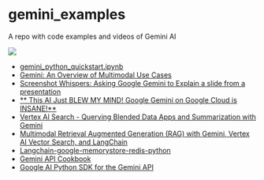 # gemini_examples
A repo with code examples and videos of Gemini AI

<IMG SRC="https://aiforsocialgood.ca/wp-content/uploads/google-gemini-ai.png" />

- <A HREF="gemini_python_quickstart.ipynb" target="_blank">gemini_python_quickstart.ipynb</A>
- <A HREF="https://colab.research.google.com/github/GoogleCloudPlatform/generative-ai/blob/main/gemini/use-cases/intro_multimodal_use_cases.ipynb" target="_blank">Gemini: An Overview of Multimodal Use Cases</A>
- <A HREF="https://www.youtube.com/watch?v=5WKgc-BSR54" target="_blank">Screenshot Whispers: Asking Google Gemini to Explain a slide from a presentation</A>
- <A HREF="https://www.youtube.com/watch?v=9J-CCWnsqHU" target="_blank">** This AI Just BLEW MY MIND! Google Gemini on Google Cloud is INSANE!**</A>
- <A HREF="https://github.com/GoogleCloudPlatform/generative-ai/blob/main/search/search_data_blending_with_gemini_summarization.ipynb" target="_blank">Vertex AI Search - Querying Blended Data Apps and Summarization with Gemini</A>
- <A HREF="https://github.com/GoogleCloudPlatform/generative-ai/blob/main/gemini/use-cases/retrieval-augmented-generation/multimodal_rag_langchain.ipynb" target="_blank">Multimodal Retrieval Augmented Generation (RAG) with Gemini, Vertex AI Vector Search, and LangChain</A>
- <a href="https://github.com/googleapis/langchain-google-memorystore-redis-python/blob/main/samples/langchain_quick_start.ipynb" target="_blank">Langchain-google-memorystore-redis-python</A>
- <a href="https://github.com/google-gemini/cookbook/" >Gemini API Cookbook</a>
- <a href="https://github.com/google-gemini/generative-ai-python" >Google AI Python SDK for the Gemini API</a>
